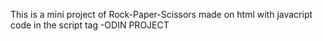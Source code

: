 This is a mini project of Rock-Paper-Scissors made on html with javacript code in the script tag
-ODIN PROJECT